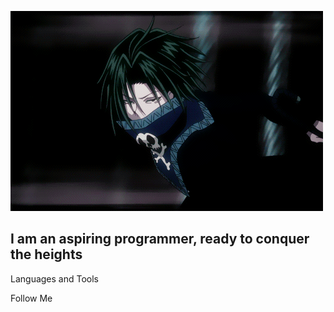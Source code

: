 ![Header](https://github.com/Bektur211/Bektur211/blob/main/assets/feitan.gif)

## I am an aspiring programmer, ready to conquer the heights

Languages and Tools

Follow Me